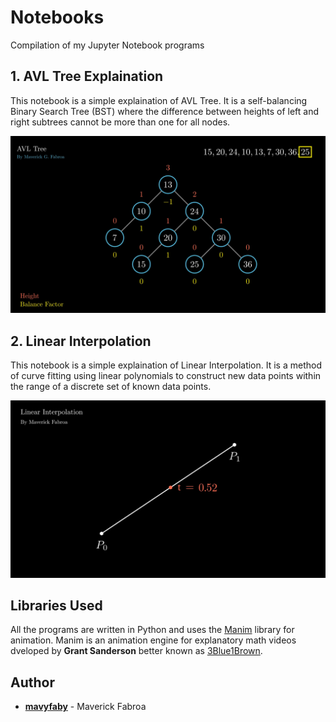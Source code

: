 # Notebooks
Compilation of my Jupyter Notebook programs

## 1. AVL Tree Explaination
This notebook is a simple explaination of AVL Tree. It is a self-balancing Binary Search Tree (BST) where the difference between heights of left and right subtrees cannot be more than one for all nodes.

![AVL Tree Screenshot](avl_tree.png)

## 2. Linear Interpolation
This notebook is a simple explaination of Linear Interpolation. It is a method of curve fitting using linear polynomials to construct new data points within the range of a discrete set of known data points.

![Linear Interpolation Screenshot](lerp.png)

## Libraries Used

All the programs are written in Python and uses the [Manim](https://www.manim.community) library for animation. Manim is an animation engine for explanatory math videos dveloped by **Grant Sanderson** better known as [3Blue1Brown](https://www.youtube.com/c/3blue1brown).

## Author

* **[mavyfaby](https://github.com/mavyfaby)** - Maverick Fabroa
